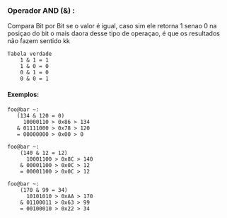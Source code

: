 ### Operador AND (&) :
Compara Bit por Bit se o valor é igual, caso sim ele retorna 1 senao 0 na posiçao do bit
o mais daora desse tipo de operaçao, é que os resultados não fazem sentido kk

```
Tabela verdade
    1 & 1 = 1
    1 & 0 = 0
    0 & 1 = 0
    0 & 0 = 1
```
#### Exemplos:
 ```console
foo@bar ~:
    (134 & 120 = 0)
      10000110 > 0x86 > 134
    & 01111000 > 0x78 > 120
    = 00000000 > 0x00 > 0
```
```shell
foo@bar ~:
    (140 & 12 = 12)
      10001100 > 0x8C > 140
    & 00001100 > 0x0C > 12
    = 00001100 > 0x0C > 12
```
```shell 
foo@bar ~:
    (170 & 99 = 34)
      10101010 > 0xAA > 170
    & 01100011 > 0x63 > 99
    = 00100010 > 0x22 > 34
```
